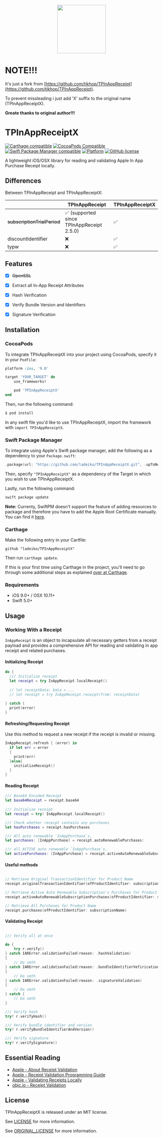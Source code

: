 <p align="center">
  <img height="160" src="https://github.com/tikhop/TPInAppReceiptX/blob/master/www/logo.png" />
</p>

# NOTE!!!
It's just a fork from  [https://github.com/tikhop/TPInAppReceipt](https://github.com/tikhop/TPInAppReceipt). 

To prevent missleading i just add 'X' suffix to the original name (TPInAppReceiptX). 

__Greate thanks to original author!!!__

# TPInAppReceiptX

[![Carthage compatible](https://img.shields.io/badge/Carthage-compatible-4BC51D.svg?style=flat)](https://github.com/Carthage/Carthage)
[![CocoaPods Compatible](https://img.shields.io/cocoapods/v/TPInAppReceiptX.svg)](https://cocoapods.org/pods/TPInAppReceiptX)
[![Swift Package Manager compatible](https://img.shields.io/badge/Swift%20Package%20Manager-compatible-brightgreen.svg)](https://github.com/apple/swift-package-manager)
[![Platform](https://img.shields.io/cocoapods/p/TPInAppReceiptX.svg?style=flat)]()
[![GitHub license](https://img.shields.io/badge/license-MIT-blue.svg)](https://raw.githubusercontent.com/ladeiko/TPInAppReceiptX/master/LICENSE)

A lightweight iOS/OSX library for reading and validating Apple In App Purchase Receipt locally.

## Differences

Between TPInAppReceipt and TPInAppReceiptX:

|                                 |  TPInAppReceipt |  TPInAppReceiptX |
|---------------------------------|-----------------|------------------|
| ~~subscriptionTrialPeriod~~    |       ✅ (supported since TPInAppReceipt 2.5.0)       |       ✅         |
| discountIdentifier |       ❌        |       ✅         |
| typw |       ❌        |       ✅         |


## Features

- [x] ~~OpenSSL~~
- [x] Extract all In-App Receipt Attributes
- [x] Hash Verification
- [x] Verify Bundle Version and Identifiers
- [x] Signature Verification


Installation
------------

### CocoaPods

To integrate TPInAppReceiptX into your project using CocoaPods, specify it in your `Podfile`:

```ruby
platform :ios, '9.0'

target 'YOUR_TARGET' do
    use_frameworks!

    pod 'TPInAppReceiptX'
end

```

Then, run the following command:

```bash
$ pod install
```

In any swift file you'd like to use TPInAppReceiptX, import the framework with `import TPInAppReceiptX`.

### Swift Package Manager

To integrate using Apple's Swift package manager, add the following as a dependency to your `Package.swift`:

```swift
.package(url: "https://github.com/ladeiko/TPInAppReceiptX.git", .upToNextMajor(from: "2.5.0"))
```

Then, specify `"TPInAppReceiptX"` as a dependency of the Target in which you wish to use TPInAppReceiptX.

Lastly, run the following command:
```swift
swift package update
```

**Note:**
Currenty, SwiftPM doesn't support the feature of adding resources to package and therefore you have to add the Apple Root Certificate manually. You can find it [here](https://www.apple.com/certificateauthority/). 


### Carthage

Make the following entry in your Cartfile:

```
github "ladeiko/TPInAppReceiptX" 
```

Then run `carthage update`.

If this is your first time using Carthage in the project, you'll need to go through some additional steps as explained [over at Carthage](https://github.com/Carthage/Carthage#adding-frameworks-to-an-application).


### Requirements

- iOS 9.0+ / OSX 10.11+
- Swift 5.0+

Usage
-------------

### Working With a Receipt

`InAppReceipt` is an object to incapsulate all necessary getters from a receipt payload and provides a comprehensive API for reading and validating in app receipt and related purchases.

#### Initializing Receipt

```swift
do {
  /// Initialize receipt
  let receipt = try InAppReceipt.localReceipt() 
  
  // let receiptData: Data = ...
  // let receipt = try InAppReceipt.receipt(from: receiptData)
  
} catch {
  print(error)
}


```

#### Refreshing/Requesting Receipt

Use this method to request a new receipt if the receipt is invalid or missing. 

```swift
InAppReceipt.refresh { (error) in
  if let err = error
  {
    print(err)
  }else{
    initializeReceipt()
  }
}

```

#### Reading Receipt

```swift
/// Base64 Encoded Receipt
let base64Receipt = receipt.base64
  
/// Initialize receipt
let receipt = try! InAppReceipt.localReceipt() 

/// Check whether receipt contains any purchases
let hasPurchases = receipt.hasPurchases

/// All auto renewable `InAppPurchase`s,
let purchases: [InAppPurchase] = receipt.autoRenewablePurchases: 

/// all ACTIVE auto renewable `InAppPurchase`s,
let activePurchases: [InAppPurchase] = receipt.activeAutoRenewableSubscriptionPurchases: 

```

#### Useful methods

```swift

// Retrieve Original TransactionIdentifier for Product Name
receipt.originalTransactionIdentifier(ofProductIdentifier: subscriptionName)

// Retrieve Active Auto Renewable Subscription's Purchases for Product Name and Specific Date
receipt.activeAutoRenewableSubscriptionPurchases(ofProductIdentifier: subscriptionName, forDate: Date())

// Retrieve All Purchases for Product Name
receipt.purchases(ofProductIdentifier: subscriptionName)

```

#### Validating Receipt

```swift

/// Verify all at once

do {
    try r.verify()
} catch IARError.validationFailed(reason: .hashValidation) 
{
    // Do smth
} catch IARError.validationFailed(reason: .bundleIdentifierVefirication) 
{
    // Do smth
} catch IARError.validationFailed(reason: .signatureValidation) 
{
    // Do smth
} catch {
    // Do smth
}

/// Verify hash 
try? r.verifyHash()

/// Verify bundle identifier and version
try? r.verifyBundleIdentifierAndVersion()

/// Verify signature
try? r.verifySignature()

```

## Essential Reading
* [Apple - About Receipt Validation](https://developer.apple.com/library/content/releasenotes/General/ValidateAppStoreReceipt/Introduction.html)
* [Apple - Receipt Validation Programming Guide](https://developer.apple.com/library/content/releasenotes/General/ValidateAppStoreReceipt/Chapters/ReceiptFields.html#//apple_ref/doc/uid/TP40010573-CH106-SW1)
* [Apple - Validating Receipts Locally](https://developer.apple.com/library/content/releasenotes/General/ValidateAppStoreReceipt/Chapters/ValidateLocally.html)
* [objc.io - Receipt Validation](https://www.objc.io/issues/17-security/receipt-validation/)

## License

TPInAppReceiptX is released under an MIT license. 

See [LICENSE](https://github.com/ladeiko/TPInAppReceiptX/blob/master/LICENSE) for more information. 

See [ORIGINAL_LICENSE](https://github.com/tikhop/TPInAppReceipt/blob/master/LICENSE) for more information.
